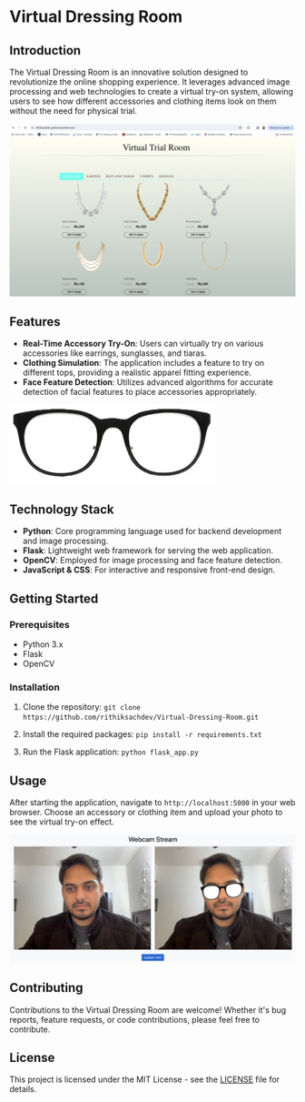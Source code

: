 # Virtual Dressing Room

## Introduction

The Virtual Dressing Room is an innovative solution designed to revolutionize the online shopping experience. It leverages advanced image processing and web technologies to create a virtual try-on system, allowing users to see how different accessories and clothing items look on them without the need for physical trial.

![Virtual Dressing Room Demo](https://github.com/rithiksachdev/Virtual-Dressing-Room/blob/main/static/images/photo1.png)

## Features

- **Real-Time Accessory Try-On**: Users can virtually try on various accessories like earrings, sunglasses, and tiaras.
- **Clothing Simulation**: The application includes a feature to try on different tops, providing a realistic apparel fitting experience.
- **Face Feature Detection**: Utilizes advanced algorithms for accurate detection of facial features to place accessories appropriately.

![Sample Dressing Item](https://github.com/rithiksachdev/Virtual-Dressing-Room/blob/main/static/images/Sunglasses63.png)

## Technology Stack

- **Python**: Core programming language used for backend development and image processing.
- **Flask**: Lightweight web framework for serving the web application.
- **OpenCV**: Employed for image processing and face feature detection.
- **JavaScript & CSS**: For interactive and responsive front-end design.

## Getting Started

### Prerequisites

- Python 3.x
- Flask
- OpenCV

### Installation

1. Clone the repository:
`git clone https://github.com/rithiksachdev/Virtual-Dressing-Room.git`

2. Install the required packages:
`pip install -r requirements.txt`

3. Run the Flask application:
`python flask_app.py`



## Usage

After starting the application, navigate to `http://localhost:5000` in your web browser. Choose an accessory or clothing item and upload your photo to see the virtual try-on effect.

![Usage Steps](https://github.com/rithiksachdev/Virtual-Dressing-Room/blob/main/static/images/photo2.png)

## Contributing

Contributions to the Virtual Dressing Room are welcome! Whether it's bug reports, feature requests, or code contributions, please feel free to contribute.

## License

This project is licensed under the MIT License - see the [LICENSE](LICENSE) file for details.
